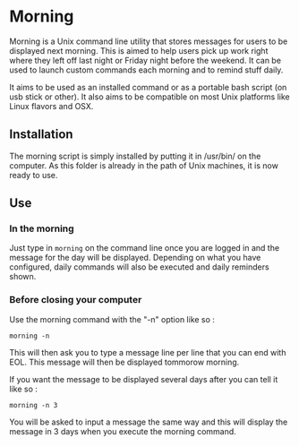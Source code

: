 # Morning

Morning is a Unix command line utility that stores messages for users to be displayed next morning.
This is aimed to help users pick up work right where they left off last night or Friday night before the weekend.
It can be used to launch custom commands each morning and to remind stuff daily.

It aims to be used as an installed command or as a portable bash script (on usb stick or other).
It also aims to be compatible on most Unix platforms like Linux flavors and OSX.

## Installation

The morning script is simply installed by putting it in /usr/bin/ on the computer.
As this folder is already in the path of Unix machines, it is now ready to use.

## Use

### In the morning
Just type in `morning` on the command line once you are logged in and the message for the day will be displayed. Depending on what you have configured, daily commands will also be executed and daily reminders shown.

### Before closing your computer
Use the morning command with the "-n" option like so :

    morning -n

This will then ask you to type a message line per line that you can end with EOL.
This message will then be displayed tommorow morning.

If you want the message to be displayed several days after you can tell it like so :

    morning -n 3
    
You will be asked to input a message the same way and this will display the message in 3 days when you execute the morning command.
